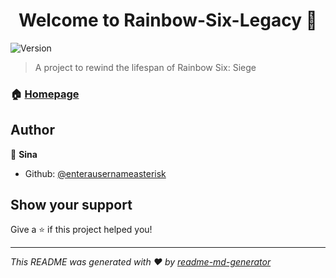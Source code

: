 <h1 align="center">Welcome to Rainbow-Six-Legacy 👋</h1>
<p>
  <img alt="Version" src="https://img.shields.io/badge/version-0.1-blue.svg?cacheSeconds=2592000" />
</p>

> A project to rewind the lifespan of Rainbow Six: Siege

### 🏠 [Homepage](https://github.com/enterausernameasterisk/Rainbow-Six-Legacy/tree/main#readme)

## Author

👤 **Sina**

* Github: [@enterausernameasterisk](https://github.com/enterausernameasterisk)

## Show your support

Give a ⭐️ if this project helped you!

***
_This README was generated with ❤️ by [readme-md-generator](https://github.com/kefranabg/readme-md-generator)_
